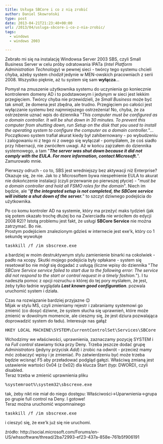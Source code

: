 ```yaml
---
title: Usługa SBCore i co z nią zrobić
author: Daniel Skowroński
type: post
date: 2013-04-21T21:23:40+00:00
url: /2013/04/usluga-sbcore-i-co-z-nia-zrobic/
tags:
  - windows
  - windows 2003

---
```

Zebrało mi się na instalację Windowsa Server 2003 SBS, czyli Small Business Server w celu próby odratowania IPATa (_Intel Platform Administration Technology_) w pewnej sieci - twórcy tego systemu chcieli chyba, ażeby system chodził jedynie w MEN-owskich pracowniach z serii 2008. Wszystko pięknie, aż tu system się sam **wyłącza**...  
<!--break-->

Pomysł na zmuszenie użytkownika systemu do uczynienia go koniecznie kontrolerem domeny AD i to podstawowym i jedynym w sieci jest lekkim przegięciem. Twórcy chyba nie przewidzieli, że _Small Business_ może być tak _small_, że domena jest zbędna, ale trudno. Przegięciem po całości jest wyłączanie systemu bez najmniejszego ostrzeżenia! No, chyba, że za ostrzeżenie uznać wpis do dziennika "_This computer must be configured as a domain controller. It will be shut down in 30 minutes. To prevent this computer from shutting down, run Setup on the disk that you used to install the operating system to configure the computer as a domain controller._"...  
Początkowo system trafiał akurat kiedy był zahibernowany - po wybudzeniu i zalogowaniu ni z tego ni z owego się wyłączał - pomyślałem, że coś siadło przy hibernacji, nie zwróciłem uwagi. Aż w końcu zajrzałem do dziennika systemowego, a tam "**_The server was shut down because it did not comply with the EULA. For more information, contact Microsoft._**".  
Zamurowało mnie.

Pierwszy odruch - co to, SBS jest wredniejszy bez aktywacji niż Enterprise? Okazuje się, że nie. Jak to z Microsoftem bywa niespełnienie EULA to akurat nie dokończenie instalacji (czyli przerwanie po pierwszej płycie) - "_must be a domain controller and hold all FSMO roles for the domain_". Niech im będzie, ale "**_If the integrated setup is not completed, the SBCore service will initiate a shut down of the server._**" to szczyt dziwnego podejścia do użytkownika.

Po co komu kontroler AD na systemie, który ma przeżyć maks tydzień (jak się potem okazało trochę dłużej bo na Zwierciadła nie wróciłem do edycji 2008 R2)? Istotą problemu jest fakt, że usługi **SBCore Service** nie można zatrzymać. Bo nie.  
Prostym podejściem znalezionym gdzieś w internecie jest exe'k, który co 1 sekundę wywołuje 

<pre class="EnlighterJSRAW bash">taskkill /f /im sbscrexe.exe</pre>

a bardziej w moim destruktywnym stylu zamienienie binarki na cokolwiek - padło na xcopy. Skutki mojego podejścia były opłakane - system się resetował bo nie mógł się dogadać z usługą (liczne wpisy do dziennika "_The SBCore Service service failed to start due to the following error: The service did not respond to the start or control request in a timely fashion._"). I tu nadeszła pomoc z opcji rozruchu o której do tej pory myślałem, że jest, żeby tylko ładnie wyglądała **_Last known good configuration_**. pozwala uruchomić system i działa.

Czas na rozwiązanie bardziej przyjazne 😉  
Mijak w stylu MS, czyli zmieniamy rejestr i zabraniamy systemowi go zmienić (co dosyć dziwne, że system słucha się uprawnień, które może zmienić w dowolnym momencie, ale cieszmy się, że jest dziura pozwalająca doprowadzić system do ładu). Interesuje nas gałąź 

<pre  class="EnlighterJSRAW bash">HKEY_LOCAL_MACHINE\SYSTEM\CurrentControlSet\Services\SBCore</pre>

Wchodzimy we właściwości, uprawnienia, zaznaczamy pozycję SYSTEM i na _Full control_ stawiamy ticka przy Deny. Trzeba jeszcze dodać grupę _Administrators_ (jedyny przycisk _Add_) i zrobic na odwrót - przecież mamy móc zobaczyć wpisy i je zmieniać. Po zatwierdzeniu być może trzeba będzie wcisnąć F5 aby przeładować podgląd gałęzi. Właściwą zmianą jest ustawienie wartości 0x04 (z 0x02) dla klucza Start (typ: DWORD), czyli disabled.  
Teraz trzeba w zmienić uprawnienia pliku 

<pre  class="EnlighterJSRAW bash">%systemroot%\system32\sbscrexe.exe</pre>

tak, żeby nikt nie miał do niego dostępu: Właściwości->Uparwnienia->grupa po grupie full control na Deny. I gotowe!  
Teraz można uruchomić wspomnainego 

<pre class="EnlighterJSRAW bash">taskkill /f /im sbscrexe.exe</pre>

i cieszyć się, że exe'k już się nie uruchomi.



<div id="zrodlo">
  źródło: http://social.microsoft.com/Forums/en-US/whssoftware/thread/2ba72993-ef23-437a-858e-761b5f906191
</div>